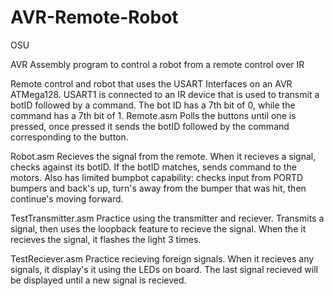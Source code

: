 AVR-Remote-Robot
================
OSU 

AVR Assembly program to control a robot from a remote control over IR

Remote control and robot that uses the USART Interfaces on an AVR ATMega128. USART1 is connected to an IR device that is used to transmit a botID followed by a command. The bot ID has a 7th bit of 0, while the command has a 7th bit of 1. 
Remote.asm
Polls the buttons until one is pressed, once pressed it sends the botID followed by the command corresponding to the button. 

Robot.asm
Recieves the signal from the remote. When it recieves a signal, checks against its botID. If the botID matches, sends command to the motors. Also has limited bumpbot capability: checks input from PORTD bumpers and back's up, turn's away from the bumper that was hit, then continue's moving forward.

TestTransmitter.asm
Practice using the transmitter and reciever. Transmits a signal, then uses the loopback feature to recieve the signal. When the it recieves the signal, it flashes the light 3 times.

TestReciever.asm
Practice recieving foreign signals. When it recieves any signals, it display's it using the LEDs on board. The last signal recieved will be displayed until a new signal is recieved.
